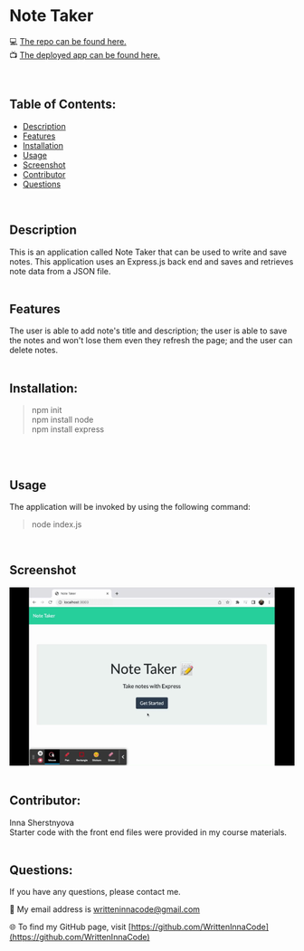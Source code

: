 # Note Taker

💻 [The repo can be found here.](https://github.com/WrittenInnaCode/Note_Taker) <br/>
📺 [The deployed app can be found here.](https://coherent-silken-peripheral.glitch.me/)

<br/>

## Table of Contents:
* [Description](#description)
* [Features](#features) 
* [Installation](#installation)
* [Usage](#usage)
* [Screenshot](#screenshot)
* [Contributor](#contributor)
* [Questions](#questions)

<br/>

## Description
This is an application called Note Taker that can be used to write and save notes. This application uses an Express.js back end and saves and retrieves note data from a JSON file.
<br/><br/>

## Features
The user is able to add note's title and description; the user is able to save the notes and won't lose them even they refresh the page; and the user can delete notes.
<br/><br/>

## Installation:
> npm init <br/>
> npm install node <br/>
> npm install express

<br/><br/>


## Usage
The application will be invoked by using the following command:
> node index.js

<br/>

## Screenshot

![alt gif](/public/assets/img/Note-Taker.gif)
<br/><br/>

## Contributor:
Inna Sherstnyova<br/>
Starter code with the front end files were provided in my course materials.
<br/><br/>

## Questions:
If you have any questions, please contact me. 

📧 My email address is writteninnacode@gmail.com 

🌐 To find my GitHub page, visit [https://github.com/WrittenInnaCode](https://github.com/WrittenInnaCode)
